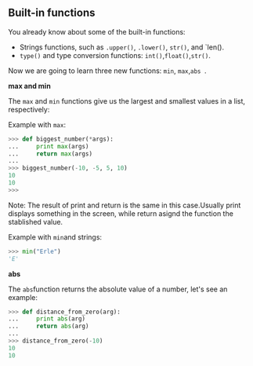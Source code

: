 ## Built-in functions

You already know about some of the built-in functions:
- Strings functions, such as `.upper()`, `.lower()`, `str()`, and `len().
- `type()` and type conversion functions: `int()`,`float()`,`str()`.

Now we are going to learn three new functions: `min`, `max`,`abs `.

**max and min**

The `max` and `min` functions give us the largest and smallest values in a list, respectively:

Example with `max`:

```python
>>> def biggest_number(*args):
...     print max(args)
...     return max(args)
...
>>> biggest_number(-10, -5, 5, 10)
10
10
>>>
```
Note: The result of print and return is the same in this case.Usually print displays something in the screen, while return asignd the function the stablished value.

Example with `min`and strings:
```python
>>> min("Erle")
'E'
```

**abs**

The `abs`function returns the absolute value of a number, let's see an example:
```python
>>> def distance_from_zero(arg):
...     print abs(arg)
...     return abs(arg)
...
>>> distance_from_zero(-10)
10
10
```
